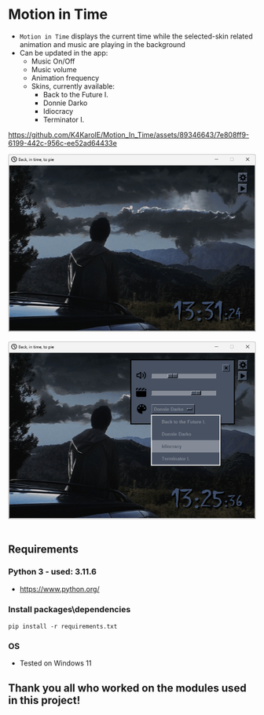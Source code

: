 # Motion in Time
- `Motion in Time` displays the current time while the selected-skin related animation and music are playing in the background
- Can be updated in the app:
    - Music On/Off
    - Music volume
    - Animation frequency
    - Skins, currently available:
        - Back to the Future I.
        - Donnie Darko
        - Idiocracy
        - Terminator I.




https://github.com/K4KarolE/Motion_In_Time/assets/89346643/7e808ff9-6199-442c-956c-ee52ad64433e






<div align="center">
    <img src="docs/promo/donnie_darko_1.png">
</div>
<br>
<div align="center">
    <img src="docs/promo/donnie_darko_2.png">
</div>
<br>

## Requirements
### Python 3 - used: 3.11.6
- https://www.python.org/

### Install packages\dependencies
```
pip install -r requirements.txt
```
### OS
- Tested on Windows 11

## Thank you all who worked on the modules used in this project!
